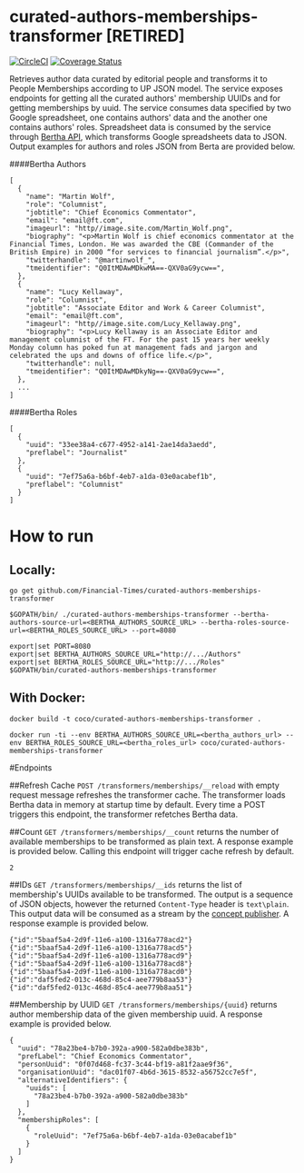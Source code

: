 # curated-authors-memberships-transformer [RETIRED]

[![CircleCI](https://circleci.com/gh/Financial-Times/curated-authors-memberships-transformer.svg?style=svg)](https://circleci.com/gh/Financial-Times/curated-authors-memberships-transformer) [![Coverage Status](https://coveralls.io/repos/github/Financial-Times/curated-authors-memberships-transformer/badge.svg?branch=master)](https://coveralls.io/github/Financial-Times/curated-authors-memberships-transformer?branch=master)

Retrieves author data curated by editorial people and transforms it to People Memberships according to UP JSON model.
The service exposes endpoints for getting all the curated authors' membership UUIDs and for getting memberships by uuid.
The service consumes data specified by two Google spreadsheet, one contains authors' data and the another one contains authors' roles.
Spreadsheet data is consumed by the service through [Bertha API](https://github.com/ft-interactive/bertha/wiki/Tutorial), which transforms Google spreadsheets data to JSON.
Output examples for authors and roles JSON from Berta are provided below.

####Bertha Authors
```
[
  {
    "name": "Martin Wolf",
    "role": "Columnist",
    "jobtitle": "Chief Economics Commentator",
    "email": "email@ft.com",
    "imageurl": "http//image.site.com/Martin_Wolf.png",
    "biography": "<p>Martin Wolf is chief economics commentator at the Financial Times, London. He was awarded the CBE (Commander of the British Empire) in 2000 “for services to financial journalism”.</p>",
    "twitterhandle": "@martinwolf_",
    "tmeidentifier": "Q0ItMDAwMDkwMA==-QXV0aG9ycw==",
  },
  {
    "name": "Lucy Kellaway",
    "role": "Columnist",
    "jobtitle": "Associate Editor and Work & Career Columnist",
    "email": "email@ft.com",
    "imageurl": "http//image.site.com/Lucy_Kellaway.png",
    "biography": "<p>Lucy Kellaway is an Associate Editor and management columnist of the FT. For the past 15 years her weekly Monday column has poked fun at management fads and jargon and celebrated the ups and downs of office life.</p>",
    "twitterhandle": null,
    "tmeidentifier": "Q0ItMDAwMDkyNg==-QXV0aG9ycw==",
  },
  ...
]  
```

####Bertha Roles
```
[
  {
    "uuid": "33ee38a4-c677-4952-a141-2ae14da3aedd",
    "preflabel": "Journalist"
  },
  {
    "uuid": "7ef75a6a-b6bf-4eb7-a1da-03e0acabef1b",
    "preflabel": "Columnist"
  }
]
```

# How to run

## Locally:

`go get github.com/Financial-Times/curated-authors-memberships-transformer`

`$GOPATH/bin/ ./curated-authors-memberships-transformer --bertha-authors-source-url=<BERTHA_AUTHORS_SOURCE_URL> --bertha-roles-source-url=<BERTHA_ROLES_SOURCE_URL> --port=8080`                

```
export|set PORT=8080
export|set BERTHA_AUTHORS_SOURCE_URL="http://.../Authors"
export|set BERTHA_ROLES_SOURCE_URL="http://.../Roles"
$GOPATH/bin/curated-authors-memberships-transformer
```

## With Docker:

`docker build -t coco/curated-authors-memberships-transformer .`

`docker run -ti --env BERTHA_AUTHORS_SOURCE_URL=<bertha_authors_url> --env BERTHA_ROLES_SOURCE_URL=<bertha_roles_url> coco/curated-authors-memberships-transformer`

#Endpoints

##Refresh Cache
`POST /transformers/memberships/__reload` with empty request message refreshes the transformer cache.
The transformer loads Bertha data in memory at startup time by default. Every time a POST triggers this endpoint, the transformer refetches Bertha data.

##Count
`GET /transformers/memberships/__count` returns the number of available memberships to be transformed as plain text.
A response example is provided below. Calling this endpoint will trigger cache refresh by default.

```
2
```

##IDs
`GET /transformers/memberships/__ids` returns the list of membership's UUIDs available to be transformed.
The output is a sequence of JSON objects, however the returned `Content-Type` header is `text\plain`.
This output data will be consumed as a stream by the [concept publisher](https://github.com/Financial-Times/concept-publisher).
A response example is provided below.

```
{"id":"5baaf5a4-2d9f-11e6-a100-1316a778acd2"}
{"id":"5baaf5a4-2d9f-11e6-a100-1316a778acd5"}
{"id":"5baaf5a4-2d9f-11e6-a100-1316a778acd9"}
{"id":"5baaf5a4-2d9f-11e6-a100-1316a778acd8"}
{"id":"5baaf5a4-2d9f-11e6-a100-1316a778acd0"}
{"id":"daf5fed2-013c-468d-85c4-aee779b8aa53"}
{"id":"daf5fed2-013c-468d-85c4-aee779b8aa51"}
```

##Membership by UUID
`GET /transformers/memberships/{uuid}` returns author membership data of the given membership uuid.
A response example is provided below.

```
{
  "uuid": "78a23be4-b7b0-392a-a900-582a0dbe383b",
  "prefLabel": "Chief Economics Commentator",
  "personUuid": "0f07d468-fc37-3c44-bf19-a81f2aae9f36",
  "organisationUuid": "dac01f07-4b6d-3615-8532-a56752cc7e5f",
  "alternativeIdentifiers": {
    "uuids": [
      "78a23be4-b7b0-392a-a900-582a0dbe383b"
    ]
  },
  "membershipRoles": [
    {
      "roleUuid": "7ef75a6a-b6bf-4eb7-a1da-03e0acabef1b"
    }
  ]
}
```
